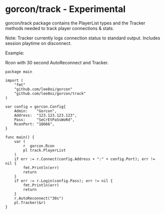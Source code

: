 gorcon/track - Experimental
======

gorcon/track package contains the PlayerList types and the Tracker methods
needed to track player connections & stats.

Note:
Tracker currently logs connection status to standard output. Includes session
playtime on disconnect.

Example:

Rcon with 30 second AutoReconnect and Tracker.

	package main
	
	import (
		"fmt"
		"github.com/lee8oi/gorcon"
		"github.com/lee8oi/gorcon/track"
	)
	
	var config = gorcon.Config{
		Admin:    "Gorcon",
		Address:  "123.123.123.123",
		Pass:     "SeCrEtPaSsWoRd",
		RconPort: "18666",
	}
	
	func main() {
		var (
			r  gorcon.Rcon
			pl track.PlayerList
		)
		if err := r.Connect(config.Address + ":" + config.Port); err != nil {
			fmt.Println(err)
			return
		}
		if err := r.Login(config.Pass); err != nil {
			fmt.Println(err)
			return
		}
		r.AutoReconnect("30s")
		pl.Tracker(&r)
	}